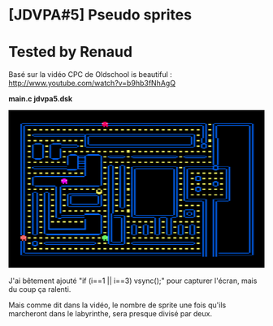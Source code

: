 # [JDVPA#5] Pseudo sprites
# Tested by Renaud

Basé sur la vidéo CPC de Oldschool is beautiful : http://www.youtube.com/watch?v=b9hb3fNhAgQ

__main.c jdvpa5.dsk__

![JDVPA5.dsk.png](JDVPA5.dsk.png)

J'ai bêtement ajouté "if (i==1 || i==3) vsync();" pour capturer l'écran, mais du coup ça ralenti.

Mais comme dit dans la vidéo, le nombre de sprite une fois qu'ils marcheront dans le labyrinthe, sera presque divisé par deux.